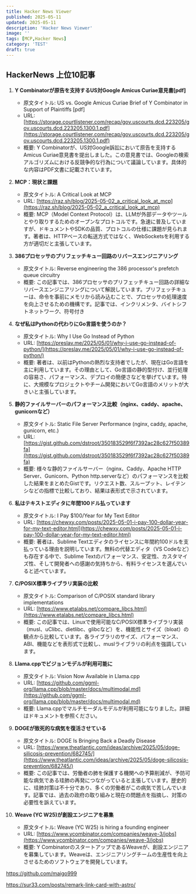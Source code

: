 ```yaml
---
title: Hacker News Viewer
published: 2025-05-11
updated: 2025-05-11
description: 'Hacker News Viewer'
image: ''
tags: [MCP,Hacker News]
category: 'TEST'
draft: true 
---
```


## HackerNews 上位10記事

1.  **Y Combinatorが原告を支持するUS対Google Amicus Curiae意見書[pdf]**
    *   原文タイトル: US vs. Google Amicus Curiae Brief of Y Combinator in Support of Plaintiffs [pdf]
    *   URL: [https://storage.courtlistener.com/recap/gov.uscourts.dcd.223205/gov.uscourts.dcd.223205.1300.1.pdf](https://storage.courtlistener.com/recap/gov.uscourts.dcd.223205/gov.uscourts.dcd.223205.1300.1.pdf)
    *   概要: Y Combinatorが、US対Google訴訟において原告を支持するAmicus Curiae意見書を提出しました。この意見書では、Googleの検索アルゴリズムにおける反競争的な行為について議論しています。具体的な内容はPDF文書に記載されています。

2.  **MCP：現状と課題**
    *   原文タイトル: A Critical Look at MCP
    *   URL: [https://raz.sh/blog/2025-05-02_a_critical_look_at_mcp](https://raz.sh/blog/2025-05-02_a_critical_look_at_mcp)
    *   概要: MCP（Model Context Protocol）は、LLMが外部データやツールとやり取りするためのオープンなプロトコルです。急速に普及していますが、ドキュメントやSDKの品質、プロトコルの仕様に課題が見られます。著者は、HTTPベースの転送方式ではなく、WebSocketsを利用する方が適切だと主張しています。

3.  **386プロセッサのプリフェッチキュー回路のリバースエンジニアリング**
    *   原文タイトル: Reverse engineering the 386 processor's prefetch queue circuitry
    *   概要: この記事では、386プロセッサのプリフェッチキュー回路の詳細なリバースエンジニアリングについて解説しています。プリフェッチキューは、命令を事前にメモリから読み込むことで、プロセッサの処理速度を向上させるための機構です。記事では、インクリメンタ、バイトシフトネットワーク、符号付き

4.  **なぜ私はPythonの代わりにGo言語を使うのか？**
    *   原文タイトル: Why I Use Go Instead of Python
    *   URL: [https://preslav.me/2025/05/01/why-i-use-go-instead-of-python/](https://preslav.me/2025/05/01/why-i-use-go-instead-of-python/)
    *   概要: 著者は、以前はPythonの熱烈な支持者でしたが、現在はGo言語を主に利用しています。その理由として、Go言語の静的型付け、並行処理の容易さ、パフォーマンス、デプロイの簡便さなどを挙げています。特に、大規模なプロジェクトやチーム開発においてGo言語のメリットが大きいと主張しています。

5.  **静的ファイルサーバーのパフォーマンス比較（nginx、caddy、apache、gunicornなど）**
    *   原文タイトル: Static File Server Performance (nginx, caddy, apache, gunicorn, etc.)
    *   URL: [https://gist.github.com/dstroot/350183529f6f7392ac28c627f50389fa](https://gist.github.com/dstroot/350183529f6f7392ac28c627f50389fa)
    *   概要: 様々な静的ファイルサーバー（nginx、Caddy、Apache HTTP Server、Gunicorn、Python http.serverなど）のパフォーマンスを比較した結果をまとめたGistです。リクエスト数、スループット、レイテンシなどの指標で比較しており、結果は表形式で示されています。

6.  **私はテキストエディタに年間100ドル払っています**
    *   原文タイトル: I Pay $100/Year for My Text Editor
    *   URL: [https://chewxy.com/posts/2025-05-01-i-pay-100-dollar-year-for-my-text-editor.html](https://chewxy.com/posts/2025-05-01-i-pay-100-dollar-year-for-my-text-editor.html)
    *   概要: 著者は、Sublime Textエディタのライセンスに年間約100ドルを支払っている理由を説明しています。無料の代替エディタ（VS Codeなど）も存在する中で、Sublime Textのパフォーマンス、安定性、カスタマイズ性、そして開発者への感謝の気持ちから、有料ライセンスを選んでいると述べています。

7.  **C/POSIX標準ライブラリ実装の比較**
    *   原文タイトル: Comparison of C/POSIX standard library implementations
    *   URL: [https://www.etalabs.net/compare_libcs.html](https://www.etalabs.net/compare_libcs.html)
    *   概要: この記事では、Linuxで使用可能なC/POSIX標準ライブラリ実装（musl、uClibc、dietlibc、glibcなど）を、機能性とサイズ（bloat）の観点から比較しています。各ライブラリのサイズ、パフォーマンス、ABI、機能などを表形式で比較し、muslライブラリの利点を強調しています。

8.  **Llama.cppでビジョンモデルが利用可能に**
    *   原文タイトル: Vision Now Available in Llama.cpp
    *   URL: [https://github.com/ggml-org/llama.cpp/blob/master/docs/multimodal.md](https://github.com/ggml-org/llama.cpp/blob/master/docs/multimodal.md)
    *   概要: Llama.cppでマルチモーダルモデルが利用可能になりました。詳細はドキュメントを参照ください。

9.  **DOGEが致死的な病気を復活させている**
    *   原文タイトル: DOGE Is Bringing Back a Deadly Disease
    *   URL: [https://www.theatlantic.com/ideas/archive/2025/05/doge-silicosis-prevention/682745/](https://www.theatlantic.com/ideas/archive/2025/05/doge-silicosis-prevention/682745/)
    *   概要: この記事では、労働者の肺を保護する機関への予算削減が、予防可能な病気である珪肺の再発につながっていると主張しています。歴史的に、珪肺対策は不十分であり、多くの労働者がこの病気で苦しんでいます。記事では、過去の政府の取り組みと現在の問題点を指摘し、対策の必要性を訴えています。

10. **Weave (YC W25)が創設エンジニアを募集**
    *   原文タイトル: Weave (YC W25) is hiring a founding engineer
    *   URL: [https://www.ycombinator.com/companies/weave-3/jobs](https://www.ycombinator.com/companies/weave-3/jobs)
    *   概要: Y CombinatorのスタートアップであるWeaveが、創設エンジニアを募集しています。Weaveは、エンジニアリングチームの生産性を向上させるためのソフトウェアを開発しています。


https://github.com/maigo999

https://sur33.com/posts/remark-link-card-with-astro/